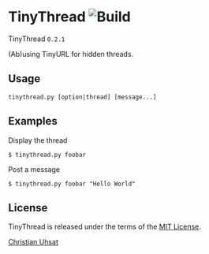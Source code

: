 # TinyThread ![Build](https://travis-ci.org/cuhsat/tinythread.svg)
TinyThread `0.2.1`

(Ab)using TinyURL for hidden threads.

## Usage
```
tinythread.py [option|thread] [message...]
```

## Examples
Display the thread
```
$ tinythread.py foobar
```

Post a message
```
$ tinythread.py foobar "Hello World"
```

## License
TinyThread is released under the terms of the [MIT License](LICENSE).

[Christian Uhsat](mailto:christian@uhsat.de)
